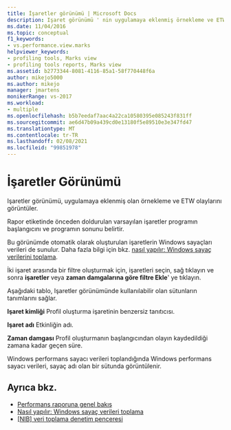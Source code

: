 ```yaml
---
title: İşaretler görünümü | Microsoft Docs
description: Işaret görünümü ' nin uygulamaya eklenmiş örnekleme ve ETW olaylarını nasıl görüntülediğini öğrenin.
ms.date: 11/04/2016
ms.topic: conceptual
f1_keywords:
- vs.performance.view.marks
helpviewer_keywords:
- profiling tools, Marks view
- profiling tools reports, Marks view
ms.assetid: b2773344-8081-4116-85a1-58f770448f6a
author: mikejo5000
ms.author: mikejo
manager: jmartens
monikerRange: vs-2017
ms.workload:
- multiple
ms.openlocfilehash: b5b7eedaf7aac4a22ca10580395e085243f831ff
ms.sourcegitcommit: ae6d47b09a439cd0e13180f5e89510e3e347fd47
ms.translationtype: MT
ms.contentlocale: tr-TR
ms.lasthandoff: 02/08/2021
ms.locfileid: "99851978"
---
```

# <a name="marks-view"></a>İşaretler Görünümü
Işaretler görünümü, uygulamaya eklenmiş olan örnekleme ve ETW olaylarını görüntüler.

 Rapor etiketinde önceden doldurulan varsayılan işaretler programın başlangıcını ve programın sonunu belirtir.

 Bu görünümde otomatik olarak oluşturulan işaretlerin Windows sayaçları verileri de sunulur. Daha fazla bilgi için bkz. [nasıl yapılır: Windows sayaç verilerini toplama](../profiling/how-to-collect-windows-counter-data.md).

 İki işaret arasında bir filtre oluşturmak için, işaretleri seçin, sağ tıklayın ve sonra **işaretler** veya **zaman damgalarına göre filtre Ekle**' ye tıklayın.

 Aşağıdaki tablo, Işaretler görünümünde kullanılabilir olan sütunların tanımlarını sağlar.

 **Işaret kimliği** Profil oluşturma işaretinin benzersiz tanıtıcısı.

 **Işaret adı** Etkinliğin adı.

 **Zaman damgası** Profil oluşturmanın başlangıcından olayın kaydedildiği zamana kadar geçen süre.

 Windows performans sayacı verileri toplandığında Windows performans sayacı verileri, sayaç adı olan bir sütunda görüntülenir.

## <a name="see-also"></a>Ayrıca bkz.
- [Performans raporuna genel bakış](../profiling/performance-report-overview.md)
- [Nasıl yapılır: Windows sayaç verileri toplama](../profiling/how-to-collect-windows-counter-data.md)
- [&#91;NIB&#93; veri toplama denetim penceresi](/previous-versions/bb385767(v=vs.110))